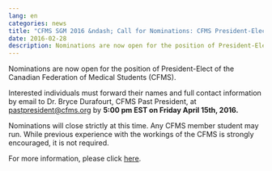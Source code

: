 ```yaml
---
lang: en
categories: news
title: "CFMS SGM 2016 &ndash; Call for Nominations: CFMS President-Elect"
date: 2016-02-28
description: Nominations are now open for the position of President-Elect of the Canadian Federation of Medical Students (CFMS). Deadline April 15th, 2016.
---
```


Nominations are now open for the position of President-Elect of the Canadian Federation of Medical Students (CFMS).

Interested individuals must forward their names and full contact information by email to Dr. Bryce Durafourt, CFMS Past President, at pastpresident@cfms.org by **5:00 pm EST on Friday April 15th, 2016.**

Nominations will close strictly at this time. Any CFMS member student may run. While previous experience with the workings of the CFMS is strongly encouraged, it is not required.

For more information, please click [here](/files/updates/SGM_2016_Call_for_Nominations_President-Elect.pdf). 